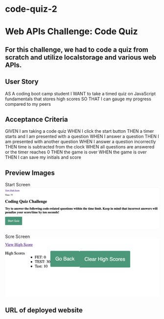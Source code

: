# code-quiz-2

# Web APIs Challenge: Code Quiz

## For this challenge, we had to code a quiz from scratch and utilize localstorage and various web APIs. 

## User Story
AS A coding boot camp student
I WANT to take a timed quiz on JavaScript fundamentals that stores high scores
SO THAT I can gauge my progress compared to my peers

## Acceptance Criteria
GIVEN I am taking a code quiz
WHEN I click the start button
THEN a timer starts and I am presented with a question
WHEN I answer a question
THEN I am presented with another question
WHEN I answer a question incorrectly
THEN time is subtracted from the clock
WHEN all questions are answered or the timer reaches 0
THEN the game is over
WHEN the game is over
THEN I can save my initials and score

## Preview Images
Start Screen
![start screen](./assets/images/start.png)

Scre Screen
![score screen](./assets/images/scores.png)

## URL of deployed website
